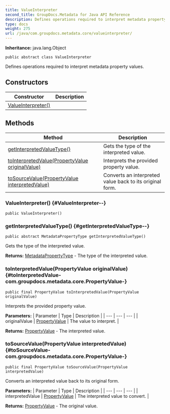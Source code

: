 ```yaml
---
title: ValueInterpreter
second_title: GroupDocs.Metadata for Java API Reference
description: Defines operations required to interpret metadata property values.
type: docs
weight: 275
url: /java/com.groupdocs.metadata.core/valueinterpreter/
---
```

**Inheritance:**
java.lang.Object
```
public abstract class ValueInterpreter
```

Defines operations required to interpret metadata property values.
## Constructors

| Constructor | Description |
| --- | --- |
| [ValueInterpreter()](#ValueInterpreter--) |  |
## Methods

| Method | Description |
| --- | --- |
| [getInterpretedValueType()](#getInterpretedValueType--) | Gets the type of the interpreted value. |
| [toInterpretedValue(PropertyValue originalValue)](#toInterpretedValue-com.groupdocs.metadata.core.PropertyValue-) | Interprets the provided property value. |
| [toSourceValue(PropertyValue interpretedValue)](#toSourceValue-com.groupdocs.metadata.core.PropertyValue-) | Converts an interpreted value back to its original form. |
### ValueInterpreter() {#ValueInterpreter--}
```
public ValueInterpreter()
```


### getInterpretedValueType() {#getInterpretedValueType--}
```
public abstract MetadataPropertyType getInterpretedValueType()
```


Gets the type of the interpreted value.

**Returns:**
[MetadataPropertyType](../../com.groupdocs.metadata.core/metadatapropertytype) - The type of the interpreted value.
### toInterpretedValue(PropertyValue originalValue) {#toInterpretedValue-com.groupdocs.metadata.core.PropertyValue-}
```
public final PropertyValue toInterpretedValue(PropertyValue originalValue)
```


Interprets the provided property value.

**Parameters:**
| Parameter | Type | Description |
| --- | --- | --- |
| originalValue | [PropertyValue](../../com.groupdocs.metadata.core/propertyvalue) | The value to interpret. |

**Returns:**
[PropertyValue](../../com.groupdocs.metadata.core/propertyvalue) - The interpreted value.
### toSourceValue(PropertyValue interpretedValue) {#toSourceValue-com.groupdocs.metadata.core.PropertyValue-}
```
public final PropertyValue toSourceValue(PropertyValue interpretedValue)
```


Converts an interpreted value back to its original form.

**Parameters:**
| Parameter | Type | Description |
| --- | --- | --- |
| interpretedValue | [PropertyValue](../../com.groupdocs.metadata.core/propertyvalue) | The interpreted value to convert. |

**Returns:**
[PropertyValue](../../com.groupdocs.metadata.core/propertyvalue) - The original value.

